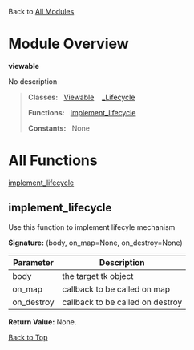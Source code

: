 Back to [All Modules](https://github.com/pyrustic/viewable/blob/master/docs/modules/README.md#readme)

# Module Overview

**viewable**
 
No description

> **Classes:** &nbsp; [Viewable](https://github.com/pyrustic/viewable/blob/master/docs/modules/content/viewable/content/classes/Viewable.md#class-viewable) &nbsp;&nbsp; [\_Lifecycle](https://github.com/pyrustic/viewable/blob/master/docs/modules/content/viewable/content/classes/_Lifecycle.md#class-_lifecycle)
>
> **Functions:** &nbsp; [implement\_lifecycle](#implement_lifecycle)
>
> **Constants:** &nbsp; None

# All Functions
[implement\_lifecycle](#implement_lifecycle)

## implement\_lifecycle
Use this function to implement lifecyle mechanism




**Signature:** (body, on\_map=None, on\_destroy=None)

|Parameter|Description|
|---|---|
|body|the target tk object|
|on\_map|callback to be called on map|
|on\_destroy|callback to be called on destroy|





**Return Value:** None.

[Back to Top](#module-overview)


